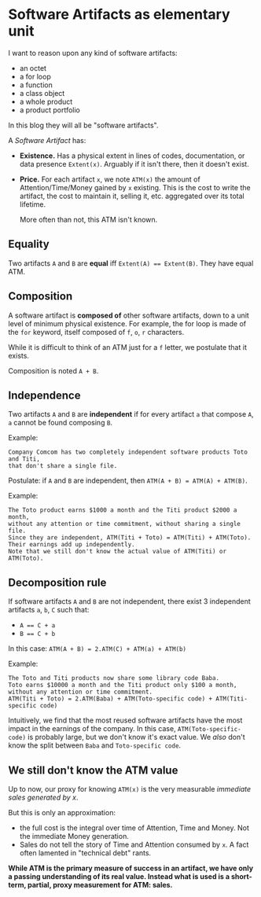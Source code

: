 # Software Artifacts as elementary unit

I want to reason upon any kind of software artifacts:
- an octet
- a for loop
- a function
- a class object
- a whole product
- a product portfolio

In this blog they will all be "software artifacts".

A _Software Artifact_ has:

- **Existence.** Has a physical extent in lines of codes, documentation, or data presence `Extent(x)`.
  Arguably if it isn't there, then it doesn't exist.

- **Price.** For each artifact `x`, we note `ATM(x)` the amount of Attention/Time/Money gained by `x` existing.
  This is the cost to write the artifact, the cost to maintain it, selling it, etc. aggregated over its total lifetime.

  More often than not, this ATM isn't known.


## Equality

Two artifacts `A` and `B` are **equal** iff `Extent(A) == Extent(B)`.
They have equal ATM.


## Composition

A software artifact is **composed of** other software artifacts, down to a unit level of minimum physical existence.
For example, the for loop is made of the `for` keyword, itself composed of `f`, `o`, `r` characters.

While it is difficult to think of an ATM just for a `f` letter, we postulate that it exists.

Composition is noted `A + B`.


## Independence

Two artifacts `A` and `B` are **independent** if for every artifact `a` that compose `A`, `a` cannot be found composing `B`.

Example: 
```
Company Comcom has two completely independent software products Toto and Titi,
that don't share a single file.
```


Postulate: if `A` and `B` are independent, then `ATM(A + B) = ATM(A) + ATM(B)`.


Example:
```
The Toto product earns $1000 a month and the Titi product $2000 a month, 
without any attention or time commitment, without sharing a single file.
Since they are independent, ATM(Titi + Toto) = ATM(Titi) + ATM(Toto). 
Their earnings add up independently.
Note that we still don't know the actual value of ATM(Titi) or ATM(Toto).
```


## Decomposition rule

If software artifacts `A` and `B` are not independent, there exist 3 independent artifacts `a`, `b`, `C` such that:

- `A == C + a`
- `B == C + b`

In this case: `ATM(A + B) = 2.ATM(C) + ATM(a) + ATM(b)`


Example:
```
The Toto and Titi products now share some library code Baba.
Toto earns $10000 a month and the Titi product only $100 a month, 
without any attention or time commitment.
ATM(Titi + Toto) = 2.ATM(Baba) + ATM(Toto-specific code) + ATM(Titi-specific code)
```

Intuitively, we find that the most reused software artifacts have the most impact in the earnings of the company.
In this case, `ATM(Toto-specific-code)` is probably large, but we don't know it's exact value.
We _also_ don't know the split between `Baba` and `Toto-specific code`.


## We still don't know the ATM value

Up to now, our proxy for knowing `ATM(x)` is the very measurable _immediate sales generated by x_.

But this is only an approximation:
- the full cost is the integral over time of Attention, Time and Money. Not the immediate Money generation.
- Sales do not tell the story of Time and Attention consumed by `x`. A fact often lamented in "technical debt" rants.

**While ATM is the primary measure of success in an artifact, we have only a passing understanding of its real value. Instead what is used is a short-term, partial, proxy measurement for ATM: sales.**